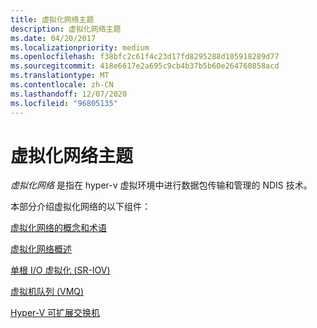 ```yaml
---
title: 虚拟化网络主题
description: 虚拟化网络主题
ms.date: 04/20/2017
ms.localizationpriority: medium
ms.openlocfilehash: f38bfc2c61f4c23d17fd8295288d105918289d77
ms.sourcegitcommit: 418e6617e2a695c9cb4b37b5b60e264760858acd
ms.translationtype: MT
ms.contentlocale: zh-CN
ms.lasthandoff: 12/07/2020
ms.locfileid: "96805135"
---
```

# <a name="virtualized-networking-topics"></a>虚拟化网络主题


*虚拟化网络* 是指在 hyper-v 虚拟环境中进行数据包传输和管理的 NDIS 技术。

本部分介绍虚拟化网络的以下组件：

[虚拟化网络的概念和术语](virtualized-networking-concepts-and-terms.md)

[虚拟化网络概述](overview-of-hyper-v.md)

[单根 I/O 虚拟化 (SR-IOV)](single-root-i-o-virtualization--sr-iov-.md)

[虚拟机队列 (VMQ)](virtual-machine-queue--vmq-.md)

[Hyper-V 可扩展交换机](hyper-v-extensible-switch.md)

 

 





